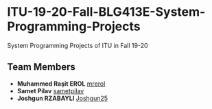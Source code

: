 # ITU-19-20-Fall-BLG413E-System-Programming-Projects
System Programming Projects of ITU in Fall 19-20

## Team Members
* **Muhammed Raşit EROL** [mrerol](https://github.com/mrerol)
* **Samet Pilav** [sametpilav](https://github.com/sametpilav)
* **Joshgun RZABAYLI** [Joshgun25](https://github.com/Joshgun25)
